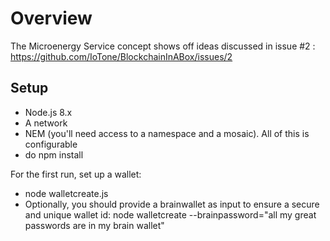# Overview

The Microenergy Service concept shows off ideas discussed in issue #2 : https://github.com/IoTone/BlockchainInABox/issues/2

## Setup

- Node.js 8.x
- A network
- NEM (you'll need access to a namespace and a mosaic).  All of this is configurable
- do npm install

For the first run, set up a wallet:
- node walletcreate.js
- Optionally, you should provide a brainwallet as input to ensure a secure and unique wallet id:
node walletcreate --brainpassword="all my great passwords are in my brain wallet"
